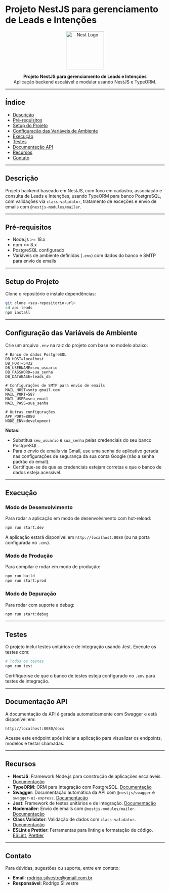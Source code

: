 
# Projeto NestJS para gerenciamento de Leads e Intenções

<p align="center">
  <a href="https://nestjs.com/" target="_blank">
    <img src="https://nestjs.com/img/logo-small.svg" width="120" alt="Nest Logo" />
  </a>
</p>

<p align="center">
  <strong>Projeto NestJS para gerenciamento de Leads e Intenções</strong><br/>
  Aplicação backend escalável e modular usando NestJS e TypeORM.
</p>

---

## Índice

- [Descrição](#descrição)  
- [Pré-requisitos](#pré-requisitos)  
- [Setup do Projeto](#setup-do-projeto)  
- [Configuração das Variáveis de Ambiente](#configuração-das-variáveis8848-de-ambiente)  
- [Execução](#execução)  
- [Testes](#testes)  
- [Documentação API](#documentação-api)  
- [Recursos](#recursos)  
- [Contato](#contato)  

---

## Descrição

Projeto backend baseado em NestJS, com foco em cadastro, associação e consulta de Leads e Intenções, usando TypeORM para banco PostgreSQL, com validações via `class-validator`, tratamento de exceções e envio de emails com `@nestjs-modules/mailer`.

---

## Pré-requisitos

- Node.js >= 18.x  
- npm >= 8.x  
- PostgreSQL configurado  
- Variáveis de ambiente definidas (`.env`) com dados do banco e SMTP para envio de emails  

---

## Setup do Projeto

Clone o repositório e instale dependências:

```bash
git clone <seu-repositorio-url>
cd api-leads
npm install
```

---

## Configuração das Variáveis de Ambiente

Crie um arquivo `.env` na raiz do projeto com base no modelo abaixo:

```env
# Banco de dados PostgreSQL
DB_HOST=localhost
DB_PORT=5432
DB_USERNAME=seu_usuario
DB_PASSWORD=sua_senha
DB_DATABASE=leads_db

# Configurações de SMTP para envio de emails
MAIL_HOST=smtp.gmail.com
MAIL_PORT=587
MAIL_USER=seu_email
MAIL_PASS=sua_senha

# Outras configurações
APP_PORT=8080
NODE_ENV=development
```

**Notas**:
- Substitua `seu_usuario` e `sua_senha` pelas credenciais do seu banco PostgreSQL.
- Para o envio de emails via Gmail, use uma senha de aplicativo gerada nas configurações de segurança da sua conta Google (não a senha padrão do email).
- Certifique-se de que as credenciais estejam corretas e que o banco de dados esteja acessível.

---

## Execução

### Modo de Desenvolvimento
Para rodar a aplicação em modo de desenvolvimento com hot-reload:

```bash
npm run start:dev
```

A aplicação estará disponível em `http://localhost:8080` (ou na porta configurada no `.env`).

### Modo de Produção
Para compilar e rodar em modo de produção:

```bash
npm run build
npm run start:prod
```

### Modo de Depuração
Para rodar com suporte a debug:

```bash
npm run start:debug
```

---

## Testes

O projeto inclui testes unitários e de integração usando Jest. Execute os testes com:

```bash
# Todos os testes
npm run test
```

Certifique-se de que o banco de testes esteja configurado no `.env` para testes de integração.

---

## Documentação API

A documentação da API é gerada automaticamente com Swagger e está disponível em:

```
http://localhost:8080/docs
```

Acesse este endpoint após iniciar a aplicação para visualizar os endpoints, modelos e testar chamadas.

---

## Recursos

- **NestJS**: Framework Node.js para construção de aplicações escaláveis. [Documentação](https://docs.nestjs.com/)
- **TypeORM**: ORM para integração com PostgreSQL. [Documentação](https://typeorm.io/)
- **Swagger**: Documentação automática da API com `@nestjs/swagger` e `swagger-ui-express`. [Documentação](https://swagger.io/)
- **Jest**: Framework de testes unitários e de integração. [Documentação](https://jestjs.io/)
- **Nodemailer**: Envio de emails com `@nestjs-modules/mailer`. [Documentação](https://nodemailer.com/)
- **Class Validator**: Validação de dados com `class-validator`. [Documentação](https://github.com/typestack/class-validator)
- **ESLint e Prettier**: Ferramentas para linting e formatação de código. [ESLint](https://eslint.org/), [Prettier](https://prettier.io/)

---

## Contato

Para dúvidas, sugestões ou suporte, entre em contato:

- **Email**: rodrigo.silvestre@gmail.com.br
- **Responsável**: Rodrigo Silvestre